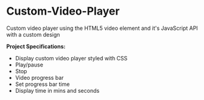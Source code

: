 # Custom-Video-Player

Custom video player using the HTML5 video element and it's JavaScript API with a custom design

**Project Specifications:**

- Display custom video player styled with CSS
- Play/pause
- Stop
- Video progress bar
- Set progress bar time
- Display time in mins and seconds
